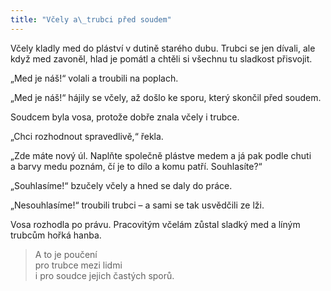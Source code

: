 ```yaml
---
title: "Včely a\_trubci před soudem"
---
```


  

Včely kladly med do pláství v dutině starého dubu. Trubci se jen dívali, ale když med zavoněl, hlad je pomátl a chtěli si všechnu tu sladkost přisvojit.

„Med je náš!“ volali a troubili na poplach.

„Med je náš!“ hájily se včely, až došlo ke sporu, který skončil před soudem.

Soudcem byla vosa, protože dobře znala včely i trubce.

„Chci rozhodnout spravedlivě,“ řekla.

„Zde máte nový úl. Naplňte společně plástve medem a já pak podle chuti a barvy medu poznám, čí je to dílo a komu patří. Souhlasíte?“

„Souhlasíme!“ bzučely včely a hned se daly do práce.

„Nesouhlasíme!“ troubili trubci – a sami se tak usvědčili ze lži.

Vosa rozhodla po právu. Pracovitým včelám zůstal sladký med a líným trubcům hořká hanba.

> A to je poučení  
> pro trubce mezi lidmi  
> i pro soudce jejich častých sporů.
